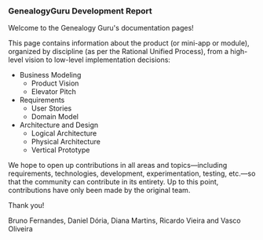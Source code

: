 ### GenealogyGuru Development Report

Welcome to the Genealogy Guru's documentation pages!

This page contains information about the product (or mini-app or module), organized by discipline (as per the Rational Unified Process), from a high-level vision to low-level implementation decisions:

- Business Modeling
  - Product Vision
  - Elevator Pitch
- Requirements
  - User Stories
  - Domain Model
- Architecture and Design
  - Logical Architecture
  - Physical Architecture
  - Vertical Prototype

We hope to open up contributions in all areas and topics—including requirements, technologies, development, experimentation, testing, etc.—so that the community can contribute in its entirety. Up to this point, contributions have only been made by the original team.

Thank you!

Bruno Fernandes, Daniel Dória, Diana Martins, Ricardo Vieira and Vasco Oliveira
